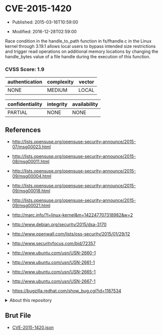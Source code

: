 # CVE-2015-1420

- Published: 2015-03-16T10:59:00

- Modified: 2016-12-28T02:59:00

Race condition in the handle_to_path function in fs/fhandle.c in the Linux kernel through 3.19.1 allows local users to bypass intended size restrictions and trigger read operations on additional memory locations by changing the handle_bytes value of a file handle during the execution of this function.

### CVSS Score: **1.9**

| authentication | complexity | vector |
| --- | --- | --- |
| NONE | MEDIUM | LOCAL |

| confidentiality | integrity | availability |
| --- | --- | --- |
| PARTIAL | NONE | NONE |

## References

* http://lists.opensuse.org/opensuse-security-announce/2015-07/msg00023.html

* http://lists.opensuse.org/opensuse-security-announce/2015-08/msg00011.html

* http://lists.opensuse.org/opensuse-security-announce/2015-09/msg00004.html

* http://lists.opensuse.org/opensuse-security-announce/2015-09/msg00018.html

* http://lists.opensuse.org/opensuse-security-announce/2015-09/msg00021.html

* http://marc.info/?l=linux-kernel&m=142247707318982&w=2

* http://www.debian.org/security/2015/dsa-3170

* http://www.openwall.com/lists/oss-security/2015/01/29/12

* http://www.securityfocus.com/bid/72357

* http://www.ubuntu.com/usn/USN-2660-1

* http://www.ubuntu.com/usn/USN-2661-1

* http://www.ubuntu.com/usn/USN-2665-1

* http://www.ubuntu.com/usn/USN-2667-1

* https://bugzilla.redhat.com/show_bug.cgi?id=1187534

<details>
<summary>About this repository</summary> 

  This repository is part of the project [Live Hack CVE](https://github.com/Live-Hack-CVE). Main website can be found [www.live-hack.org](https://www.live-hack.org) 
  
  Made by [Sn0wAlice](https://github.com/Sn0wAlice) for the people that care about security and need to have a feed of the latest CVEs. Hope you enjoy it, don't forget to star the repo and follow me on [Twitter](https://twitter.com/Sn0wAlice) and [Github](https://github.com/Sn0wAlice). And that is my [personnal website](https://www.alice-snow.me/)

  - [Home Page](https://github.com/Live-Hack-CVE)
  - [Framework](https://github.com/Live-Hack-CVE/cve-framework)
  - [CVE database](https://github.com/Live-Hack-CVE/full_database)
  - [Changelog](https://github.com/Live-Hack-CVE/Changelog)
</details>

## Brut File

* [CVE-2015-1420.json](https://raw.githubusercontent.com/Live-Hack-CVE/full_database/main/cves/2015/CVE-2015-1420.json)


